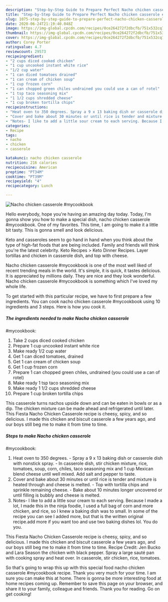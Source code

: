 ```yaml
---
description: "Step-by-Step Guide to Prepare Perfect Nacho chicken casserole #mycookbook"
title: "Step-by-Step Guide to Prepare Perfect Nacho chicken casserole #mycookbook"
slug: 1075-step-by-step-guide-to-prepare-perfect-nacho-chicken-casserole-mycookbook
date: 2020-06-24T21:19:40.048Z
image: https://img-global.cpcdn.com/recipes/0ce264272f2dbcfb/751x532cq70/nacho-chicken-casserole-mycookbook-recipe-main-photo.jpg
thumbnail: https://img-global.cpcdn.com/recipes/0ce264272f2dbcfb/751x532cq70/nacho-chicken-casserole-mycookbook-recipe-main-photo.jpg
cover: https://img-global.cpcdn.com/recipes/0ce264272f2dbcfb/751x532cq70/nacho-chicken-casserole-mycookbook-recipe-main-photo.jpg
author: Corey Porter
ratingvalue: 4.7
reviewcount: 29573
recipeingredient:
- "2 cups diced cooked chicken"
- "1 cup uncooked instant white rice"
- "1/2 cup water"
- "1 can diced tomatoes drained"
- "1 can cream of chicken soup"
- "1 cup frozen corn"
- "1 can chopped green chiles undrained you could use a can of rotel"
- "1 tsp taco seasoning mix"
- "1 1/2 cups shredded cheese"
- "1 cup broken tortilla chips"
recipeinstructions:
- "Heat oven to 350 degrees. Spray a 9 x 13 baking dish or casserole dish with nonstick spray. In casserole dish, stir chicken mixture, rice, tomatoes, soup, corn, chiles, taco seasoning mix and 1 cup Mexican blend cheese until well mixed. Add salt and pepper to taste."
- "Cover and bake about 30 minutes or until rice is tender and mixture is heated through and cheese is melted. Top with tortilla chips and sprinkle remaining cheese. Bake about 10 minutes longer uncovered or until filling is bubbly and cheese is melted."
- "Notes- I like to add a little sour cream to each serving. Because I made a lot, I made this in the ninja foodie, I used a full bag of corn and more chicken, and rice, so I knew a baking dish was to small. In some of the recipe you can see I added more, but that is the written original recipe.add more if you want too and use two baking dishes lol. You do you."
categories:
- Recipe
tags:
- nacho
- chicken
- casserole

katakunci: nacho chicken casserole 
nutrition: 216 calories
recipecuisine: American
preptime: "PT34M"
cooktime: "PT39M"
recipeyield: "4"
recipecategory: Lunch

---
```



![Nacho chicken casserole
#mycookbook](https://img-global.cpcdn.com/recipes/0ce264272f2dbcfb/751x532cq70/nacho-chicken-casserole-mycookbook-recipe-main-photo.jpg)

Hello everybody, hope you're having an amazing day today. Today, I'm gonna show you how to make a special dish, nacho chicken casserole
#mycookbook. One of my favorites. This time, I am going to make it a little bit tasty. This is gonna smell and look delicious.

Keto and casseroles seem to go hand in hand when you think about the type of high-fat foods that are being included. Family and friends will think you&#39;re the latest celebrity. Keto Recipes &gt; Keto Dinner Recipes. Layer tortillas and chicken in casserole dish, and top with cheese.

Nacho chicken casserole
#mycookbook is one of the most well liked of recent trending meals in the world. It's simple, it is quick, it tastes delicious. It is appreciated by millions daily. They are nice and they look wonderful. Nacho chicken casserole
#mycookbook is something which I've loved my whole life.


To get started with this particular recipe, we have to first prepare a few ingredients. You can cook nacho chicken casserole
#mycookbook using 10 ingredients and 3 steps. Here is how you cook it.

<!--inarticleads1-->

##### The ingredients needed to make Nacho chicken casserole
#mycookbook:

1. Take 2 cups diced cooked chicken
1. Prepare 1 cup uncooked instant white rice
1. Make ready 1/2 cup water
1. Get 1 can diced tomatoes, drained
1. Get 1 can cream of chicken soup
1. Get 1 cup frozen corn
1. Prepare 1 can chopped green chiles, undrained (you could use a can of rotel)
1. Make ready 1 tsp taco seasoning mix
1. Make ready 1 1/2 cups shredded cheese
1. Prepare 1 cup broken tortilla chips


This casserole turns nachos upside down and can be eaten in bowls or as a dip. The chicken mixture can be made ahead and refrigerated until later. This Fiesta Nacho Chicken Casserole recipe is cheesy, spicy, and so delicious. I made this chicken and biscuit casserole a few years ago, and our boys still beg me to make it from time to time. 

<!--inarticleads2-->

##### Steps to make Nacho chicken casserole
#mycookbook:

1. Heat oven to 350 degrees. - Spray a 9 x 13 baking dish or casserole dish with nonstick spray. - In casserole dish, stir chicken mixture, rice, tomatoes, soup, corn, chiles, taco seasoning mix and 1 cup Mexican blend cheese until well mixed. Add salt and pepper to taste.
1. Cover and bake about 30 minutes or until rice is tender and mixture is heated through and cheese is melted. - Top with tortilla chips and sprinkle remaining cheese. - Bake about 10 minutes longer uncovered or until filling is bubbly and cheese is melted.
1. Notes- I like to add a little sour cream to each serving. Because I made a lot, I made this in the ninja foodie, I used a full bag of corn and more chicken, and rice, so I knew a baking dish was to small. In some of the recipe you can see I added more, but that is the written original recipe.add more if you want too and use two baking dishes lol. You do you.


This Fiesta Nacho Chicken Casserole recipe is cheesy, spicy, and so delicious. I made this chicken and biscuit casserole a few years ago, and our boys still beg me to make it from time to time. Recipe Credit: Jen Bucko and Lara Season the chicken with black pepper. Spray a large sauté pan with cooking spray and heat over. In casserole, stir chicken, rice, tomatoes. 

So that's going to wrap this up with this special food nacho chicken casserole
#mycookbook recipe. Thank you very much for your time. I am sure you can make this at home. There is gonna be more interesting food at home recipes coming up. Remember to save this page on your browser, and share it to your family, colleague and friends. Thank you for reading. Go on get cooking!
